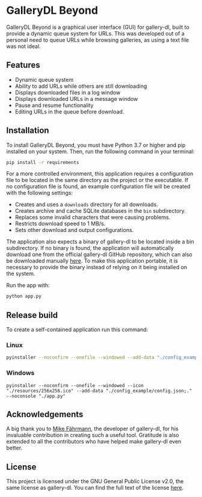 # GalleryDL Beyond

GalleryDL Beyond is a graphical user interface (GUI) for gallery-dl, built to provide a dynamic queue system for URLs. This was developed out of a personal need to queue URLs while browsing galleries, as using a text file was not ideal.

## Features

- Dynamic queue system
- Ability to add URLs while others are still downloading
- Displays downloaded files in a log window
- Displays downloaded URLs in a message window
- Pause and resume functionality
- Editing URLs in the queue before download.

## Installation

To install GalleryDL Beyond, you must have Python 3.7 or higher and pip installed on your system. Then, run the following command in your terminal:

```bash
pip install -r requirements
```

For a more controlled environment, this application requires a configuration file to be located in the same directory as the project or the executable. If no configuration file is found, an example configuration file will be created with the following settings:

- Creates and uses a `downloads` directory for all downloads.
- Creates archive and cache SQLite databases in the `bin` subdirectory.
- Replaces some invalid characters that were causing problems.
- Restricts download speed to 1 MB/s.
- Sets other download and output configurations.

The application also expects a binary of gallery-dl to be located inside a bin subdirectory. If no binary is found, the application will automatically download one from the official gallery-dl GitHub repository, which can also be downloaded manually [here](https://github.com/mikf/gallery-dl/releases). To make this application portable, it is necessary to provide the binary instead of relying on it being installed on the system.

Run the app with:

```bash
python app.py
```

## Release build

To create a self-contained application run this command:

### Linux

```bash
pyinstaller --noconfirm --onefile --windowed --add-data "./config_example/config.json:."  --noconsole "./app.py"
```

### Windows

```batch
pyinstaller --noconfirm --onefile --windowed --icon "./resources/256x256.ico" --add-data "./config_example/config.json;."  --noconsole "./app.py"
```

## Acknowledgements

A big thank you to [Mike Fährmann](https://github.com/mikf), the developer of gallery-dl, for his invaluable contribution in creating such a useful tool. Gratitude is also extended to all the contributors who have helped make gallery-dl even better.

## License

This project is licensed under the GNU General Public License v2.0, the same license as gallery-dl. You can find the full text of the license [here](https://github.com/asomoza/gallerydl-beyond/blob/master/LICENSE).
